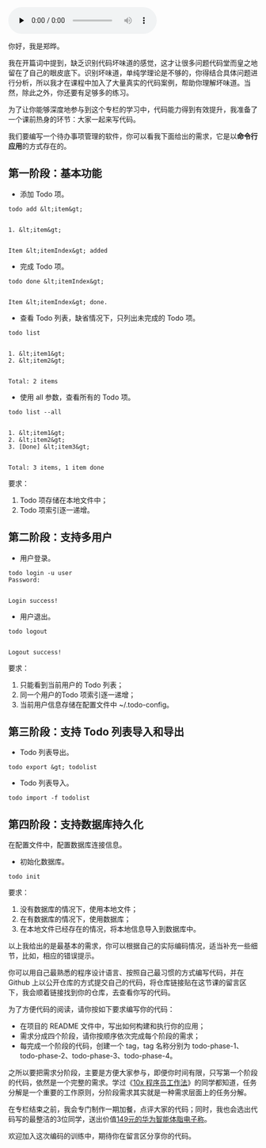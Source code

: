 <audio id="audio" title="课前热身 | 这些需求给到你，你会怎么写代码？" controls="" preload="none"><source id="mp3" src="https://static001.geekbang.org/resource/audio/9c/b2/9ca637986e4029b124e11be0af947eb2.mp3"></audio>

你好，我是郑晔。

我在开篇词中提到，缺乏识别代码坏味道的感觉，这才让很多问题代码堂而皇之地留在了自己的眼皮底下。识别坏味道，单纯学理论是不够的，你得结合具体问题进行分析，所以我才在课程中加入了大量真实的代码案例，帮助你理解坏味道。当然，除此之外，你还要有足够多的练习。

为了让你能够深度地参与到这个专栏的学习中，代码能力得到有效提升，我准备了一个课前热身的环节：大家一起来写代码。

我们要编写一个待办事项管理的软件，你可以看我下面给出的需求，它是以**命令行应用**的方式存在的。

## 第一阶段：基本功能

- 添加 Todo 项。

```
todo add &lt;item&gt;


1. &lt;item&gt;


Item &lt;itemIndex&gt; added

```

- 完成 Todo 项。

```
todo done &lt;itemIndex&gt;


Item &lt;itemIndex&gt; done.

```

- 查看 Todo 列表，缺省情况下，只列出未完成的 Todo 项。

```
todo list


1. &lt;item1&gt;
2. &lt;item2&gt;


Total: 2 items

```

- 使用 all 参数，查看所有的 Todo 项。

```
todo list --all


1. &lt;item1&gt;
2. &lt;item2&gt;
3. [Done] &lt;item3&gt;


Total: 3 items, 1 item done

```

要求：

1. Todo 项存储在本地文件中；
1. Todo 项索引逐一递增。

## 第二阶段：支持多用户

- 用户登录。

```
todo login -u user
Password: 


Login success!

```

- 用户退出。

```
todo logout


Logout success!

```

要求：

1. 只能看到当前用户的 Todo 列表；
1. 同一个用户的Todo 项索引逐一递增；
1. 当前用户信息存储在配置文件中 ~/.todo-config。

## 第三阶段：支持 Todo 列表导入和导出

- Todo 列表导出。

```
todo export &gt; todolist

```

- Todo 列表导入。

```
todo import -f todolist

```

## 第四阶段：支持数据库持久化

在配置文件中，配置数据库连接信息。

- 初始化数据库。

```
todo init

```

要求：

1. 没有数据库的情况下，使用本地文件；
1. 在有数据库的情况下，使用数据库；
1. 在本地文件已经存在的情况，将本地信息导入到数据库中。

以上我给出的是最基本的需求，你可以根据自己的实际编码情况，适当补充一些细节，比如，相应的错误提示。

你可以用自己最熟悉的程序设计语言、按照自己最习惯的方式编写代码，并在 Github 上以公开仓库的方式提交自己的代码，将仓库链接贴在这节课的留言区下，我会顺着链接找到你的仓库，去查看你写的代码。

为了方便代码的阅读，请你按如下要求编写你的代码：

- 在项目的 README 文件中，写出如何构建和执行你的应用；
- 需求分成四个阶段，请你按顺序依次完成每个阶段的需求；
- 每完成一个阶段的代码，创建一个 tag，tag 名称分别为 todo-phase-1、todo-phase-2、todo-phase-3、todo-phase-4。

之所以要把需求分阶段，主要是方便大家参与，即便你时间有限，只写第一个阶段的代码，依然是一个完整的需求。学过《[10x 程序员工作法](https://time.geekbang.org/column/intro/100022301)》的同学都知道，任务分解是一个重要的工作原则，分阶段需求其实就是一种需求层面上的任务分解。

在专栏结束之前，我会专门制作一期加餐，点评大家的代码；同时，我也会选出代码写的最整洁的3位同学，送出价值[149元的华为智能体脂电子称](https://shop18793264.m.youzan.com/wscgoods/detail/360fd7mtqj71k?banner_id=ag.18601096~goods.2~106~aKZdZHmE&amp;alg_id=0&amp;reft=1608863554063_1608863999769&amp;spm=f.69794282_ag.18601096)。

<img src="https://static001.geekbang.org/resource/image/5d/6b/5d6600a2769c6924d732d80eb365206b.jpg" alt=""><br>
欢迎加入这次编码的训练中，期待你在留言区分享你的代码。
